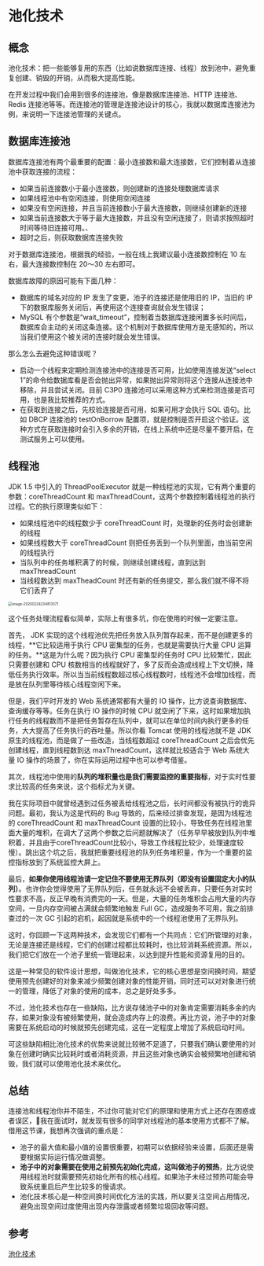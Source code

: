 # 池化技术



## 概念

池化技术：把一些能够复用的东西（比如说数据库连接、线程）放到池中，避免重复创建、销毁的开销，从而极大提高性能。

在开发过程中我们会用到很多的连接池，像是数据库连接池、HTTP 连接池、Redis 连接池等等。而连接池的管理是连接池设计的核心，我就以数据库连接池为例，来说明一下连接池管理的关键点。



## 数据库连接池

数据库连接池有两个最重要的配置：最小连接数和最大连接数，它们控制着从连接池中获取连接的流程：

- 如果当前连接数小于最小连接数，则创建新的连接处理数据库请求
- 如果线程池中有空闲连接，则使用空闲连接
- 如果没有空闲连接，并且当前连接数小于最大连接数，则继续创建新的连接
- 如果当前连接数大于等于最大连接数，并且没有空闲连接了，则请求按照超时时间等待旧连接可用。、
- 超时之后，则获取数据库连接失败

对于数据库连接池，根据我的经验，一般在线上我建议最小连接数控制在 10 左右，最大连接数控制在 20～30 左右即可。



数据库故障的原因可能有下面几种：

- 数据库的域名对应的 IP 发生了变更，池子的连接还是使用旧的 IP，当旧的 IP 下的数据库服务关闭后，再使用这个连接查询就会发生错误；
- MySQL 有个参数是“wait_timeout”，控制着当数据库连接闲置多长时间后，数据库会主动的关闭这条连接。这个机制对于数据库使用方是无感知的，所以当我们使用这个被关闭的连接时就会发生错误。

那么怎么去避免这种错误呢？

- 启动一个线程来定期检测连接池中的连接是否可用，比如使用连接发送“select 1”的命令给数据库看是否会抛出异常，如果抛出异常则将这个连接从连接池中移除，并且尝试关闭。目前 C3P0 连接池可以采用这种方式来检测连接是否可用，也是我比较推荐的方式。
- 在获取到连接之后，先校验连接是否可用，如果可用才会执行 SQL 语句。比如 DBCP 连接池的 testOnBorrow 配置项，就是控制是否开启这个验证。这种方式在获取连接时会引入多余的开销，在线上系统中还是尽量不要开启，在测试服务上可以使用。





## 线程池

JDK 1.5 中引入的 ThreadPoolExecutor 就是一种线程池的实现，它有两个重要的参数：coreThreadCount 和 maxThreadCount，这两个参数控制着线程池的执行过程。它的执行原理类似如下：

- 如果线程池中的线程数少于 coreThreadCount 时，处理新的任务时会创建新的线程
- 如果线程数大于 coreThreadCount 则把任务丢到一个队列里面，由当前空闲的线程执行
- 当队列中的任务堆积满了的时候，则继续创建线程，直到达到 maxThreadCount
- 当线程数达到 maxTheadCount 时还有新的任务提交，那么我们就不得不将它们丢弃了

<img src="https://tva1.sinaimg.cn/large/0082zybpgy1gc7xbdxj67j30wk0ouqb3.jpg" alt="image-20200224234813371" style="zoom:50%;" />

这个任务处理流程看似简单，实际上有很多坑，你在使用的时候一定要注意。

首先， JDK 实现的这个线程池优先把任务放入队列暂存起来，而不是创建更多的线程，**它比较适用于执行 CPU 密集型的任务，也就是需要执行大量 CPU 运算的任务。**这是为什么呢？因为执行 CPU 密集型的任务时 CPU 比较繁忙，因此只需要创建和 CPU 核数相当的线程就好了，多了反而会造成线程上下文切换，降低任务执行效率。所以当当前线程数超过核心线程数时，线程池不会增加线程，而是放在队列里等待核心线程空闲下来。

但是，我们平时开发的 Web 系统通常都有大量的 IO 操作，比方说查询数据库、查询缓存等等。任务在执行 IO 操作的时候 CPU 就空闲了下来，这时如果增加执行任务的线程数而不是把任务暂存在队列中，就可以在单位时间内执行更多的任务，大大提高了任务执行的吞吐量。所以你看 Tomcat 使用的线程池就不是 JDK 原生的线程池，而是做了一些改造，当线程数超过 coreThreadCount 之后会优先创建线程，直到线程数到达 maxThreadCount，这样就比较适合于 Web 系统大量 IO 操作的场景了，你在实际运用过程中也可以参考借鉴。

其次，线程池中使用的**队列的堆积量也是我们需要监控的重要指标**，对于实时性要求比较高的任务来说，这个指标尤为关键。

我在实际项目中就曾经遇到过任务被丢给线程池之后，长时间都没有被执行的诡异问题。最初，我认为这是代码的 Bug 导致的，后来经过排查发现，是因为线程池的 coreThreadCount 和 maxThreadCount 设置的比较小，导致任务在线程池里面大量的堆积，在调大了这两个参数之后问题就解决了（任务早早被放到队列中堆积着，并且由于coreThreadCount比较小，导致工作线程比较少，处理速度较慢）。跳出这个坑之后，我就把重要线程池的队列任务堆积量，作为一个重要的监控指标放到了系统监控大屏上。

最后，**如果你使用线程池请一定记住不要使用无界队列（即没有设置固定大小的队列）**。也许你会觉得使用了无界队列后，任务就永远不会被丢弃，只要任务对实时性要求不高，反正早晚有消费完的一天。但是，大量的任务堆积会占用大量的内存空间，一旦内存空间被占满就会频繁地触发 Full GC，造成服务不可用，我之前排查过的一次 GC 引起的宕机，起因就是系统中的一个线程池使用了无界队列。

这时，你回顾一下这两种技术，会发现它们都有一个共同点：它们所管理的对象，无论是连接还是线程，它们的创建过程都比较耗时，也比较消耗系统资源。所以，我们把它们放在一个池子里统一管理起来，以达到提升性能和资源复用的目的。

这是一种常见的软件设计思想，叫做池化技术，它的核心思想是空间换时间，期望使用预先创建好的对象来减少频繁创建对象的性能开销，同时还可以对对象进行统一的管理，降低了对象的使用的成本，总之是好处多多。

不过，池化技术也存在一些缺陷，比方说存储池子中的对象肯定需要消耗多余的内存，如果对象没有被频繁使用，就会造成内存上的浪费。再比方说，池子中的对象需要在系统启动的时候就预先创建完成，这在一定程度上增加了系统启动时间。

可这些缺陷相比池化技术的优势来说就比较微不足道了，只要我们确认要使用的对象在创建时确实比较耗时或者消耗资源，并且这些对象也确实会被频繁地创建和销毁，我们就可以使用池化技术来优化。



## 总结

连接池和线程池你并不陌生，不过你可能对它们的原理和使用方式上还存在困惑或者误区，我在面试时，就发现有很多的同学对线程池的基本使用方式都不了解。借用这节课，我想再次强调的重点是：

- 池子的最大值和最小值的设置很重要，初期可以依据经验来设置，后面还是需要根据实际运行情况做调整。
- **池子中的对象需要在使用之前预先初始化完成，这叫做池子的预热**，比方说使用线程池时就需要预先初始化所有的核心线程。如果池子未经过预热可能会导致系统重启后产生比较多的慢请求。
- 池化技术核心是一种空间换时间优化方法的实践，所以要关注空间占用情况，避免出现空间过度使用出现内存泄露或者频繁垃圾回收等问题。



## 参考

[池化技术](https://time.geekbang.org/column/article/144796)

